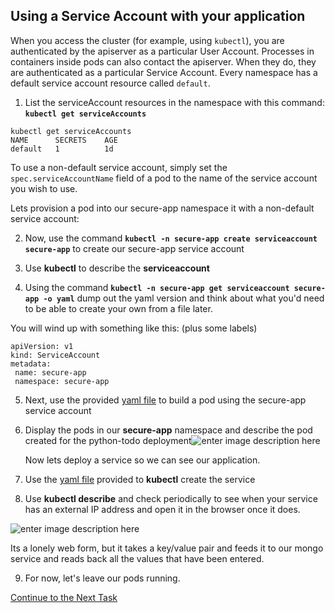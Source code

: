 ## Using a Service Account with your application

When you access the cluster (for example, using `kubectl`), you are authenticated by the apiserver as a particular User Account. Processes in containers inside pods can also contact the apiserver. When they do, they are authenticated as a particular Service Account. Every namespace has a default service account resource called  `default`. 

1. List the serviceAccount resources in the namespace with this command: **`kubectl get serviceAccounts`**

```shell
kubectl get serviceAccounts
NAME      SECRETS    AGE
default   1          1d
```
To use a non-default service account, simply set the `spec.serviceAccountName` field of a pod to the name of the service account you wish to use.  

Lets provision a pod into our secure-app namespace it with a non-default service account:

2. Now, use the command **`kubectl -n secure-app create serviceaccount secure-app`** to create our secure-app service account

3. Use **kubectl** to describe the **serviceaccount**

4. Using the command **`kubectl -n secure-app get serviceaccount secure-app -o yaml`** dump out the yaml version and think about what you'd need to be able to create your own from a file later.

You will wind up with something like this: (plus some labels)
 ```
apiVersion: v1
kind: ServiceAccount
metadata:
  name: secure-app
  namespace: secure-app
 ```

5. Next, use the provided [yaml file](https://github.com/Burwood/python-mongo_todo/raw/master/python-todo-deployment.yaml) to build a pod using the secure-app service account

6. Display the pods in our **secure-app** namespace and describe the pod created for the python-todo deployment![enter image description here](https://github.com/Burwood/containers101/raw/master/kubernetes_lab/images/kubectl_use_serviceaccount.png)

   Now lets deploy a service so we can see our application. 
7. Use the [yaml file](https://github.com/Burwood/python-mongo_todo/raw/master/python-todo-service.yaml) provided to **kubectl** create the service

8. Use **kubectl describe** and check periodically to see when your service has an external IP address and open it in the browser once it does.

 ![enter image description here](https://github.com/Burwood/containers101/raw/master/kubernetes_lab/images/kubectl_view_python-todo.png)

   Its a lonely web form, but it takes a key/value pair and feeds it to our mongo service and reads back all the values that have been entered.
   
9. For now, let's leave our pods running.

[Continue to the Next Task](https://github.com/Burwood/containers101/blob/master/kubernetes_lab/task_13.md)
